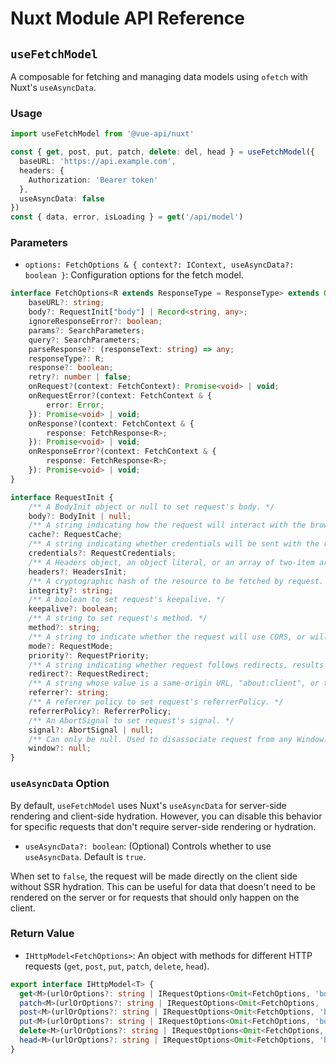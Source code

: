 # Nuxt Module API Reference

## `useFetchModel`

A composable for fetching and managing data models using `ofetch` with Nuxt's `useAsyncData`.

### Usage

```ts
import useFetchModel from '@vue-api/nuxt'

const { get, post, put, patch, delete: del, head } = useFetchModel({
  baseURL: 'https://api.example.com',
  headers: {
    Authorization: 'Bearer token'
  },
  useAsyncData: false 
})
const { data, error, isLoading } = get('/api/model')
```

### Parameters

- `options: FetchOptions & { context?: IContext, useAsyncData?: boolean }`: Configuration options for the fetch model.

```ts
interface FetchOptions<R extends ResponseType = ResponseType> extends Omit<RequestInit, "body"> {
    baseURL?: string;
    body?: RequestInit["body"] | Record<string, any>;
    ignoreResponseError?: boolean;
    params?: SearchParameters;
    query?: SearchParameters;
    parseResponse?: (responseText: string) => any;
    responseType?: R;
    response?: boolean;
    retry?: number | false;
    onRequest?(context: FetchContext): Promise<void> | void;
    onRequestError?(context: FetchContext & {
        error: Error;
    }): Promise<void> | void;
    onResponse?(context: FetchContext & {
        response: FetchResponse<R>;
    }): Promise<void> | void;
    onResponseError?(context: FetchContext & {
        response: FetchResponse<R>;
    }): Promise<void> | void;
}

interface RequestInit {
    /** A BodyInit object or null to set request's body. */
    body?: BodyInit | null;
    /** A string indicating how the request will interact with the browser's cache to set request's cache. */
    cache?: RequestCache;
    /** A string indicating whether credentials will be sent with the request always, never, or only when sent to a same-origin URL. Sets request's credentials. */
    credentials?: RequestCredentials;
    /** A Headers object, an object literal, or an array of two-item arrays to set request's headers. */
    headers?: HeadersInit;
    /** A cryptographic hash of the resource to be fetched by request. Sets request's integrity. */
    integrity?: string;
    /** A boolean to set request's keepalive. */
    keepalive?: boolean;
    /** A string to set request's method. */
    method?: string;
    /** A string to indicate whether the request will use CORS, or will be restricted to same-origin URLs. Sets request's mode. */
    mode?: RequestMode;
    priority?: RequestPriority;
    /** A string indicating whether request follows redirects, results in an error upon encountering a redirect, or returns the redirect (in an opaque fashion). Sets request's redirect. */
    redirect?: RequestRedirect;
    /** A string whose value is a same-origin URL, "about:client", or the empty string, to set request's referrer. */
    referrer?: string;
    /** A referrer policy to set request's referrerPolicy. */
    referrerPolicy?: ReferrerPolicy;
    /** An AbortSignal to set request's signal. */
    signal?: AbortSignal | null;
    /** Can only be null. Used to disassociate request from any Window. */
    window?: null;
}
```

### `useAsyncData` Option

By default, `useFetchModel` uses Nuxt's `useAsyncData` for server-side rendering and client-side hydration. However, you can disable this behavior for specific requests that don't require server-side rendering or hydration.

- `useAsyncData?: boolean`: (Optional) Controls whether to use `useAsyncData`. Default is `true`.

When set to `false`, the request will be made directly on the client side without SSR hydration. This can be useful for data that doesn't need to be rendered on the server or for requests that should only happen on the client.

### Return Value

- `IHttpModel<FetchOptions>`: An object with methods for different HTTP requests (`get`, `post`, `put`, `patch`, `delete`, `head`).

```ts
export interface IHttpModel<T> {
  get<M>(urlOrOptions?: string | IRequestOptions<Omit<FetchOptions, 'body'>>, options?: IRequestOptions<Omit<T, 'body'>>): AsyncData<M, NuxtError> | Promise<M>
  patch<M>(urlOrOptions?: string | IRequestOptions<Omit<FetchOptions, 'body'>>, options?: IRequestOptions<Omit<T, 'body'>>): AsyncData<M, NuxtError> | Promise<M>
  post<M>(urlOrOptions?: string | IRequestOptions<Omit<FetchOptions, 'body'>>, options?: IRequestOptions<Omit<T, 'body'>>): AsyncData<M, NuxtError> | Promise<M>
  put<M>(urlOrOptions?: string | IRequestOptions<Omit<FetchOptions, 'body'>>, options?: IRequestOptions<Omit<T, 'body'>>): AsyncData<M, NuxtError> | Promise<M>
  delete<M>(urlOrOptions?: string | IRequestOptions<Omit<FetchOptions, 'body'>>, options?: IRequestOptions<Omit<T, 'body'>>): AsyncData<M, NuxtError> | Promise<M>
  head<M>(urlOrOptions?: string | IRequestOptions<Omit<FetchOptions, 'body'>>, options?: IRequestOptions<Omit<T, 'body'>>): AsyncData<M, NuxtError> | Promise<M>
}
```